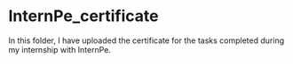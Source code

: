 # InternPe_certificate
In this folder, I have uploaded the certificate for the tasks completed during my internship with InternPe.
